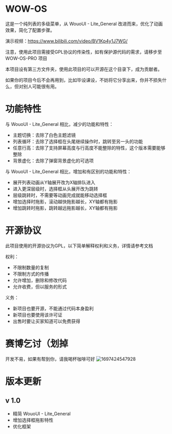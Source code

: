 # WOW-OS

这是一个纯列表的多级菜单，从 WouoUI - Lite_General 改进而来，优化了动画效果，简化了配置步骤。

演示视频：https://www.bilibili.com/video/BV1Kp4y1J7WG/

注意，使用此项目需接受GPL协议的传染性，如有保护源代码的需求，请移步至 WOW-OS-PRO 项目

本项目设有第三方文件夹，使用此项目的可以开源在这个目录下，成为贡献者。

如果你的项目今后不会再用到，比如毕设课设，不妨将它分享出来，你并不损失什么，但对别人可能很有用。

# 功能特性

与 WouoUI - Lite_General 相比，减少的功能和特性：

* 主题切换：去除了白色主题滤镜
* 列表循环：去除了选择框在头尾继续操作时，跳转至另一头的功能
* 任意行高：去除了支持屏幕高度与行高度不能整除的特性，这个版本需要能够整除
* 背景虚化：去除了弹窗背景虚化的可选项

与 WouoUI - Lite_General 相比，增加和有区别的功能和特性：

* 展开列表动画从Y轴展开改为X轴排队进入
* 进入更深层级时，选择框从头展开改为跳转
* 层级跳转时，不需要等动画完成就能移动选择框
* 增加选择时拖影，滚动越快拖影越长，XY轴都有拖影
* 增加跳转时拖影，跳转越远拖影越长，XY轴都有拖影

# 开源协议

此项目使用的开源协议为GPL，以下简单解释权利和义务，详情请参考文档

权利：

* 不限制数量的复制
* 不限制方式的传播
* 允许增加，删除和修改代码
* 允许收费，但以服务的形式

义务：

* 新项目也要开源，不能通过代码本身盈利
* 新项目也要使用该许可证
* 出售时要让买家知道可以免费获得

# 赛博乞讨（划掉
开发不易，如果有帮到你，请我喝杯咖啡可好
![1697424547928](https://github.com/RQNG/WOW-OS/assets/115459678/835b1445-0fd1-44cb-b22a-aa9df6803039)

# 版本更新

## v 1.0

* 精简 WouoUI - Lite_General
* 增加选择框拖影特性
* 优化框架
